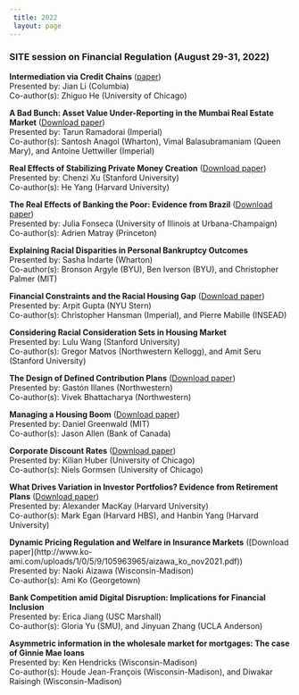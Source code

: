 ```yaml
---
 title: 2022
 layout: page
---
```


### SITE session on Financial Regulation (August 29-31, 2022)

**Intermediation via Credit Chains** ([paper](https://www.nber.org/system/files/working_papers/w29632/w29632.pdf))  
Presented by: Jian Li (Columbia)  
Co-author(s): Zhiguo He (University of Chicago)


 **A Bad Bunch: Asset Value Under-Reporting in the Mumbai
Real Estate Market** ([Download
paper](https://papers.ssrn.com/sol3/papers.cfm?abstract_id=4055401))  
Presented by: Tarun Ramadorai (Imperial)  
Co-author(s): Santosh Anagol (Wharton), Vimal Balasubramaniam (Queen Mary),
and Antoine Uettwiller (Imperial)


**Real Effects of Stabilizing Private Money Creation**
([Download paper](https://chenzi-xu.com/docs/nationalbanks_xu_yang.pdf))  
Presented by: Chenzi Xu (Stanford University)  
Co-author(s): He Yang (Harvard University)


**The Real Effects of Banking the Poor: Evidence from
Brazil** ([Download
paper](https://www.nber.org/system/files/working_papers/w30057/w30057.pdf))  
Presented by: Julia Fonseca (University of Illinois at Urbana-Champaign)  
Co-author(s): Adrien Matray (Princeton)


**Explaining Racial Disparities in Personal Bankruptcy
Outcomes**  
Presented by: Sasha Indarte (Wharton)  
Co-author(s): Bronson Argyle (BYU), Ben Iverson (BYU), and Christopher Palmer
(MIT)


**Financial Constraints and the Racial Housing Gap**
([Download
paper](https://papers.ssrn.com/sol3/Delivery.cfm/SSRN_ID4163828_code3174931.pdf?abstractid=3969433&mirid=1))  
Presented by: Arpit Gupta (NYU Stern)  
Co-author(s): Christopher Hansman (Imperial), and Pierre Mabille (INSEAD)


**Considering Racial Consideration Sets in Housing
Market**  
Presented by: Lulu Wang (Stanford University)  
Co-author(s): Gregor Matvos (Northwestern Kellogg), and Amit Seru (Stanford
University)


**The Design of Defined Contribution Plans** ([Download
paper](https://www.nber.org/system/files/working_papers/w29981/w29981.pdf))  
Presented by: Gastón Illanes (Northwestern)  
Co-author(s): Vivek Bhattacharya (Northwestern)


**Managing a Housing Boom** ([Download
paper](http://www.dlgreenwald.com/uploads/4/5/2/8/45280895/cdn_draft.pdf))  
Presented by: Daniel Greenwald (MIT)  
Co-author(s): Jason Allen (Bank of Canada)


**Corporate Discount Rates** ([Download
paper](https://kilianhuber.github.io/website/GormsenHuber2022.pdf))  
Presented by: Kilian Huber (University of Chicago)  
Co-author(s): Niels Gormsen (University of Chicago)


**What Drives Variation in Investor Portfolios? Evidence
from Retirement Plans** ([Download
paper](https://alexandermackay.org/files/What%20Drives%20Variation%20in%20Investor%20Portfolios%20-%20Evidence%20from%20Retirement%20Plans.pdf))  
Presented by: Alexander MacKay (Harvard University)  
Co-author(s): Mark Egan (Harvard HBS), and Hanbin Yang (Harvard University)


**Dynamic Pricing Regulation and Welfare in Insurance
Markets** ([Download paper](http://www.ko-
ami.com/uploads/1/0/5/9/105963965/aizawa_ko_nov2021.pdf))  
Presented by: Naoki Aizawa (Wisconsin-Madison)  
Co-author(s): Ami Ko (Georgetown)


**Bank Competition amid Digital Disruption: Implications
for Financial Inclusion**  
Presented by: Erica Jiang (USC Marshall)  
Co-author(s): Gloria Yu (SMU), and Jinyuan Zhang (UCLA Anderson)


**Asymmetric information in the wholesale market for
mortgages: The case of Ginnie Mae loans**  
Presented by: Ken Hendricks (Wisconsin-Madison)  
Co-author(s): Houde Jean-François (Wisconsin-Madison), and Diwakar Raisingh
(Wisconsin-Madison)


